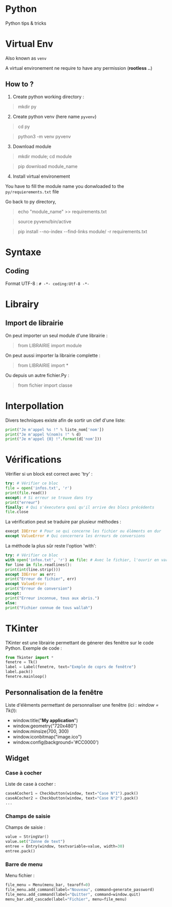 # Python
Python tips & tricks

Virtual Env
===========

Also known as `venv`

A virtual environement ne require to have any permission (**rootless ..**)

How to ?
--------

1. Create python working directory :

> mkdir py

2. Create python venv (here name `pyvenv`)

> cd py

> python3 -m venv pyvenv

3. Download module

> mkdir module; cd module

> pip download module_name

4. Install virtual environement 

You have to fill the module name you donwloaded to the `py/requierements.txt` file 

Go back to py directory,

> echo "module_name" >> requirements.txt

> source pyvenv/bin/active

> pip install --no-index --find-links module/ -r requirements.txt

Syntaxe
=======

Coding
------

Format UTF-8 : ``# -*- coding:Utf-8 -*-``

Librairy
========

Import de librairie
-------------------

On peut importer un seul module d'une librairie :
> from LIBRAIRIE import module

On peut aussi importer la librairie complette : 
> from LIBRAIRIE import *

Ou depuis un autre fichier.Py :
> from fichier import classe

Interpollation
==============
Divers techniques existe afin de sortir un clef d'une liste:

```PYTHON
print("Je m'appel %s !" % liste_nom['nom']) 
print("Je m'appel %(nom)s !" % d)
print("Je m'appel {0} !".format(d['nom']))
```

Vérifications
=============
Vérifier si un block est correct avec 'try' :

```PYTHON
try: # Vérifier ce bloc
file = open('infos.txt', 'r')
print(file.read())
except: # Si erreur se trouve dans try
print("erreur")
finally: # Qui s'éxecutera quoi qu'il arrive des blocs précédents
file.close
```

La vérification peut se traduire par plusieur méthodes :

```PYTHON
execpt IOError # Pour se qui concerne les fichier ou élèments en dur
except ValueError # Qui concernera les érreurs de conversions
```
La méthode la plus sûr reste l'option 'with':

```PYTHON
try: # Vérifier ce bloc
with open('infox.txt', 'r') as file: # Avec le fichier, l'ouvrir en var file
for line in file.readlines():
print(int(line.strip()))
except IOError as err:
print("Erreur de fichier", err)
except ValueError:
print("Erreur de conversion")
except:
print("Erreur inconnue, tous aux abris.")
else:
print("Fichier connue de tous wallah")
```

TKinter
=======
TKinter est une librairie permettant de génerer des fenêtre sur le code Python.
Exemple de code :

```PYTHON
from Tkinter import *
fenetre = Tk()
label = Label(fenetre, text="Exmple de coprs de fenêtre")
label.pack()
fenetre.mainloop()
```

Personnalisation de la fenêtre
------------------------------
Liste d'élèments permettant de personnaliser une fenêtre (ici : *window = Tk()*):
- window.title("**My application**")
- window.geometry("720x480")
- window.minsize(700, 300)
- window.iconbitmap("image.ico")
- window.config(background='#CC0000')

Widget
------

### Case à cocher
Liste de case à cocher :

```PYTHON
caseACocher1 = Checkbutton(window, text="Case N°1").pack()
caseACocher2 = Checkbutton(window, text="Case N°2").pack()
...
```

### Champs de saisie
Champs de saisie :

```PYTHON
value = StringVar()
value.set("Zonne de text")
entree = Entry(window, textvariable=value, width=30)
entree.pack()
```

### Barre de menu

Menu fichier :

```PYTHON
file_menu = Menu(menu_bar, tearoff=0)
file_menu.add_command(label="Nouveau", command=generate_password)
file_menu.add_command(label="Quitter", command=window.quit)
menu_bar.add_cascade(label="Fichier", menu=file_menu)
```

